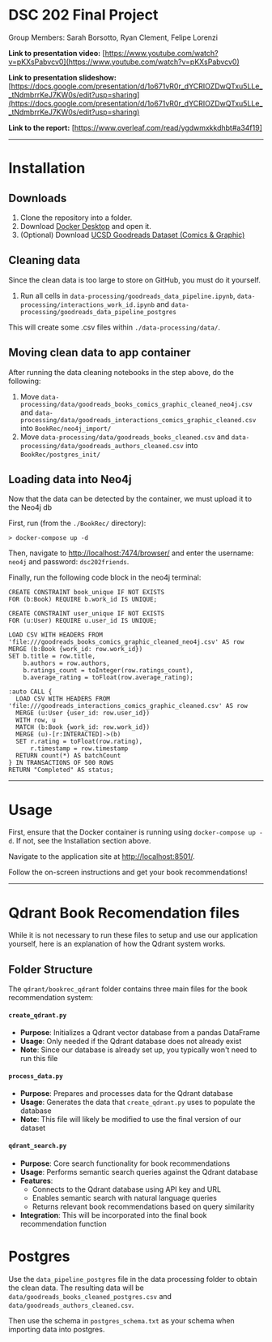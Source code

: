 # DSC 202 Final Project

Group Members: Sarah Borsotto, Ryan Clement, Felipe Lorenzi

**Link to presentation video:** [https://www.youtube.com/watch?v=pKXsPabvcv0](https://www.youtube.com/watch?v=pKXsPabvcv0)

**Link to presentation slideshow:** [https://docs.google.com/presentation/d/1o671vR0r_dYCRIOZDwQTxu5LLe__tNdmbrrKeJ7KW0s/edit?usp=sharing](https://docs.google.com/presentation/d/1o671vR0r_dYCRIOZDwQTxu5LLe__tNdmbrrKeJ7KW0s/edit?usp=sharing)

**Link to the report:** [https://www.overleaf.com/read/ygdwmxkkdhbt#a34f19]

---

# Installation

## Downloads
1. Clone the repository into a folder.
2. Download [Docker Desktop](https://www.docker.com/products/docker-desktop/) and open it.
3. (Optional) Download [UCSD Goodreads Dataset (Comics & Graphic)](https://cseweb.ucsd.edu/~jmcauley/datasets/goodreads.html#:~:text=goodreads_reviews_children.json.gz-,Comics%20%26%20Graphic,-\(89%2C411%20books%2C%207%2C347%2C630)

## Cleaning data
Since the clean data is too large to store on GitHub, you must do it yourself.

1. Run all cells in ```data-processing/goodreads_data_pipeline.ipynb```, ```data-processing/interactions_work_id.ipynb``` and ```data-processing/goodreads_data_pipeline_postgres```

This will create some .csv files within ```./data-processing/data/```.

## Moving clean data to app container
After running the data cleaning notebooks in the step above, do the following:

1. Move ```data-processing/data/goodreads_books_comics_graphic_cleaned_neo4j.csv``` and ```data-processing/data/goodreads_interactions_comics_graphic_cleaned.csv``` into ```BookRec/neo4j_import/```
2. Move ```data-processing/data/goodreads_books_cleaned.csv``` and ```data-processing/data/goodreads_authors_cleaned.csv``` into ```BookRec/postgres_init/```

## Loading data into Neo4j
Now that the data can be detected by the container, we must upload it to the Neo4j db

First, run (from the ```./BookRec/``` directory):

```shell
> docker-compose up -d
```

Then, navigate to [http://localhost:7474/browser/](http://localhost:7474/browser/) and enter the username: ```neo4j``` and password: ```dsc202friends```.

Finally, run the following code block in the neo4j terminal:

```cypher
CREATE CONSTRAINT book_unique IF NOT EXISTS 
FOR (b:Book) REQUIRE b.work_id IS UNIQUE;

CREATE CONSTRAINT user_unique IF NOT EXISTS 
FOR (u:User) REQUIRE u.user_id IS UNIQUE;

LOAD CSV WITH HEADERS FROM 'file:///goodreads_books_comics_graphic_cleaned_neo4j.csv' AS row
MERGE (b:Book {work_id: row.work_id})
SET b.title = row.title,
    b.authors = row.authors,
    b.ratings_count = toInteger(row.ratings_count),
    b.average_rating = toFloat(row.average_rating);

:auto CALL {
  LOAD CSV WITH HEADERS FROM 'file:///goodreads_interactions_comics_graphic_cleaned.csv' AS row
  MERGE (u:User {user_id: row.user_id})
  WITH row, u
  MATCH (b:Book {work_id: row.work_id})
  MERGE (u)-[r:INTERACTED]->(b)
  SET r.rating = toFloat(row.rating),
      r.timestamp = row.timestamp
  RETURN count(*) AS batchCount
} IN TRANSACTIONS OF 500 ROWS
RETURN "Completed" AS status;
```

---

# Usage

First, ensure that the Docker container is running using ```docker-compose up -d```. If not, see the Installation section above.

Navigate to the application site at [http://localhost:8501/](http://localhost:8501/).

Follow the on-screen instructions and get your book recommendations!

---

# Qdrant Book Recomendation files

While it is not necessary to run these files to setup and use our application yourself, here is an explanation of how the Qdrant system works.

## Folder Structure

The `qdrant/bookrec_qdrant` folder contains three main files for the book recommendation system:

#### `create_qdrant.py`
- **Purpose**: Initializes a Qdrant vector database from a pandas DataFrame
- **Usage**: Only needed if the Qdrant database does not already exist
- **Note**: Since our database is already set up, you typically won't need to run this file

#### `process_data.py`
- **Purpose**: Prepares and processes data for the Qdrant database
- **Usage**: Generates the data that `create_qdrant.py` uses to populate the database
- **Note**: This file will likely be modified to use the final version of our dataset

#### `qdrant_search.py`
- **Purpose**: Core search functionality for book recommendations
- **Usage**: Performs semantic search queries against the Qdrant database
- **Features**:
  - Connects to the Qdrant database using API key and URL
  - Enables semantic search with natural language queries
  - Returns relevant book recommendations based on query similarity
- **Integration**: This will be incorporated into the final book recommendation function

# Postgres

Use the ```data_pipeline_postgres``` file in the data processing folder to obtain the clean data. The resulting data will be ```data/goodreads_books_cleaned_postgres.csv``` and ```data/goodreads_authors_cleaned.csv```.

Then use the schema in ```postgres_schema.txt``` as your schema when importing data into postgres.
